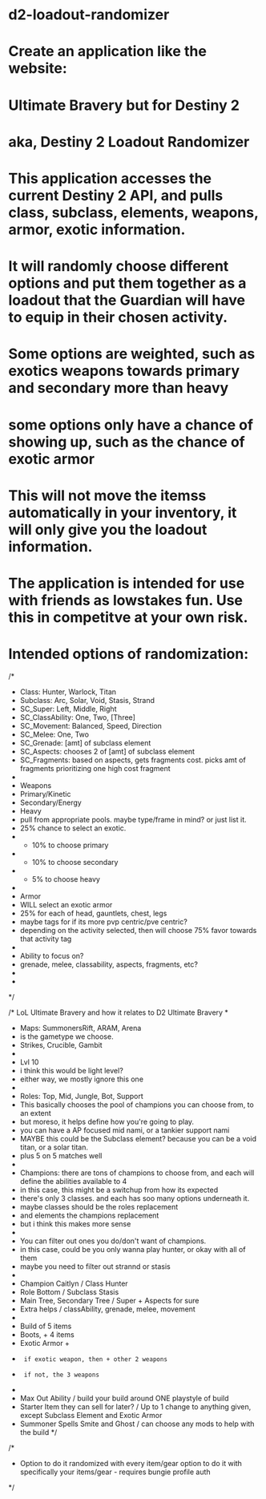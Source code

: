 # d2-loadout-randomizer

# Create an application like the website: 
# Ultimate Bravery but for Destiny 2
# aka, Destiny 2 Loadout Randomizer

# This application accesses the current Destiny 2 API, and pulls class, subclass, elements, weapons, armor, exotic information.
# It will randomly choose different options and put them together as a loadout that the Guardian will have to equip in their chosen activity.
# Some options are weighted, such as exotics weapons towards primary and secondary more than heavy
# some options only have a chance of showing up, such as the chance of exotic armor

# This will not move the itemss automatically in your inventory, it will only give you the loadout information.
# The application is intended for use with friends as lowstakes fun. Use this in competitve at your own risk. 

# Intended options of randomization:
/*
* Class: Hunter, Warlock, Titan 
* Subclass: Arc, Solar, Void, Stasis, Strand
* SC_Super: Left, Middle, Right
* SC_ClassAbility: One, Two, [Three]
* SC_Movement: Balanced, Speed, Direction
* SC_Melee: One, Two
* SC_Grenade: [amt] of subclass element
* SC_Aspects: chooses 2 of [amt] of subclass element
* SC_Fragments: based on aspects, gets fragments cost. picks amt of fragments prioritizing one high cost fragment
* 
* Weapons
* Primary/Kinetic
* Secondary/Energy
* Heavy
* pull from appropriate pools. maybe type/frame in mind? or just list it.
* 25% chance to select an exotic.
* - 10% to choose primary
* - 10% to choose secondary
* - 5% to choose heavy
* 
* Armor
* WILL select an exotic armor
* 25% for each of head, gauntlets, chest, legs
* maybe tags for if its more pvp centric/pve centric?
* depending on the activity selected, then will choose 75% favor towards that activity tag
* 
* Ability to focus on?
* grenade, melee, classability, aspects, fragments, etc?
* 
* 
*/

/* LoL Ultimate Bravery
  and how it relates to D2 Ultimate Bravery
* 
* Maps: SummonersRift, ARAM, Arena
* is the gametype we choose.
* Strikes, Crucible, Gambit
* 
* Lvl 10
* i think this would be light level?
* either way, we mostly ignore this one
* 
* Roles: Top, Mid, Jungle, Bot, Support
* This basically chooses the pool of champions you can choose from, to an extent
* but moreso, it helps define how you're going to play.
* you can have a AP focused mid nami, or a tankier support nami
* MAYBE this could be the Subclass element? because you can be a void titan, or a solar titan.
* plus 5 on 5 matches well
* 
* Champions: there are tons of champions to choose from, and each will define the abilities available to 4
* in this case, this might be a switchup from how its expected
* there's only 3 classes. and each has soo many options underneath it.
* maybe classes should be the roles replacement
* and elements the champions replacement
* but i think this makes more sense
* 
* You can filter out ones you do/don't want of champions.
* in this case, could be you only wanna play hunter, or okay with all of them
* maybe you need to filter out strannd or stasis
* 
* Champion Caitlyn / Class Hunter
* Role Bottom / Subclass Stasis
* Main Tree, Secondary Tree / Super + Aspects for sure
* Extra helps / classAbility, grenade, melee, movement
* 
* Build of 5 items
* Boots, + 4 items
* Exotic Armor +
*      if exotic weapon, then + other 2 weapons
*      if not, the 3 weapons
* 
* Max Out Ability / build your build around ONE playstyle of build
* Starter Item they can sell for later? / Up to 1 change to anything given, except Subclass Element and Exotic Armor
* Summoner Spells Smite and Ghost / can choose any mods to help with the build
*/

/*
* Option to do it randomized with every item/gear
  option to do it with specifically your items/gear
      - requires bungie profile auth
      
*/
